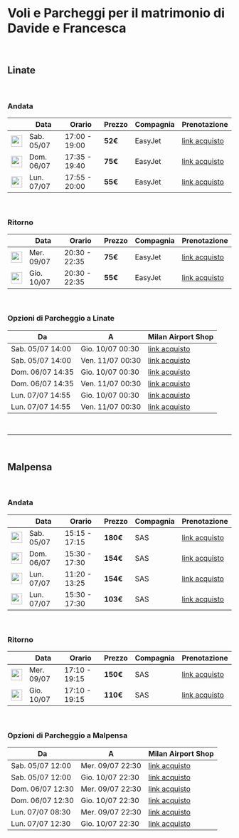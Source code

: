 # Voli e Parcheggi per il matrimonio di Davide e Francesca

<br>

## Linate

<br>

### Andata

|                                                                | Data               | Orario           | Prezzo  | Compagnia | Prenotazione                                                                                             |
|--------------------------------------------------------------------|--------------------|------------------|---------|-----------|---------------------------------------------------------------------------------------------------------|
| <img src="https://logos.skyscnr.com/images/airlines/favicon/EZ.png" style="width: 25px;"> | Sab. 05/07        | 17:00 - 19:00    | **52€**  | EasyJet   | [link acquisto](https://www.skyscanner.it/transport_deeplink/4.0/IT/it-IT/EUR/easy/1/13572.10694.2025-07-05/air/airli/flights?booking_panel_option_guid=6a9116a9-b855-41de-9af2-98b72abed156&cabin_class=economy&carriers=-32356&channel=website&client_id=skyscanner_website&commercial_filters=false&fare_type=base_fare&fps_session_id=cec2bc7e-4f2d-442d-b684-c2705a3fa0fd&index=0&is_acorn_referral=true&is_multipart=false&is_npt=false&isbp=1&itinerary=flight%7C-32356%7C1977%7C13572%7C2025-07-05T17%3A00%7C10694%7C2025-07-05T19%3A05%7C125%7C-%7CY%7CStandard&operators=-32356&passengers=1&posidx=0&pqid=false&q_datetime_utc=2024-12-30T15%3A21%3A48&q_ids=H4sIAAAAAAAA_-OS42JJTSyuFGLmaMmSYuY4FqzQcG3hYTYjJgVGJyYJRgAJPqPBIAAAAA%7C7899822401982236433%7C3&q_sources=JACQUARD&qid=13572-2507051700--32356-0-10694-2507051905&request_id=b52d027e-0536-4bbb-bf55-a4c025033367&sort=BEST&stops=0&tabs=CombinedDayView&ticket_price=52.49&pre_redirect_id=fc9c59e1-c222-4908-9a40-cd6e05296daa&redirect_id=958db3ee-1e30-418c-8d4f-aa8733a89f00)      |
| <img src="https://logos.skyscnr.com/images/airlines/favicon/EZ.png" style="width: 25px;"> | Dom. 06/07        | 17:35 - 19:40    | **75€**  | EasyJet   | [link acquisto](https://www.skyscanner.it/transport_deeplink/4.0/IT/it-IT/EUR/easy/1/13572.10694.2025-07-06/air/airli/flights?booking_panel_option_guid=5ee48ec5-b973-4a94-b3c7-35005c245d36&cabin_class=economy&carriers=-32356&channel=website&client_id=skyscanner_website&commercial_filters=false&fare_type=base_fare&fps_session_id=9a3b140c-cd6f-489d-ba4f-3ec413f97ef2&index=0&is_acorn_referral=true&is_multipart=false&is_npt=false&isbp=1&itinerary=flight%7C-32356%7C1977%7C13572%7C2025-07-06T17%3A35%7C10694%7C2025-07-06T19%3A40%7C125%7C-%7CY%7CStandard&operators=-32356&passengers=1&posidx=0&pqid=false&q_datetime_utc=2024-12-30T15%3A21%3A54&q_ids=D%7CH4sIAAAAAAAA_3N6xcilIcCjpGKZaJxkaGKQrJucYpama2JhmaKblGiSpmucmmxiaJxmaZ6aZiQkxMWdmlhcmZVaEl9QmCLFDCJWMnKxgASFBLiYPEOEWDNLdD1DpJhdQ4OkGhi5pLgkuHi5QDwBb4mG5x03mIXYhVjBAkL-XL4cLVkCx4KluDle8guwS7ApCGooK8E5whoaGsd_MhsAscVOfoed_B6MAYxJjJFZHMEliXkpiUUpBYxVXCaGZpZGpsamFuZSglr8XFxpiUWp8ck5icXFQoyRSkwcjBqMBoxWTBKMDswAMTdfyu0AAAA%7C-6070533667188953058&q_sources=JACQUARD&qid=13572-2507061735--32356-0-10694-2507061940&request_id=6cc816c7-ab12-40a9-b9d0-c65b13f24979&sort=BEST&stops=0&tabs=CombinedDayView&ticket_price=75.99&pre_redirect_id=567e7e8e-431c-4a71-9fe0-7d10637fc5cd&redirect_id=aa259e7d-b54d-42cb-a529-864f928346b2)      |
| <img src="https://logos.skyscnr.com/images/airlines/favicon/EZ.png" style="width: 25px;"> | Lun. 07/07        | 17:55 - 20:00    | **55€**  | EasyJet   | [link acquisto](https://www.skyscanner.it/transport_deeplink/4.0/IT/it-IT/EUR/easy/1/13572.10694.2025-07-07/air/airli/flights?booking_panel_option_guid=d9d1a2e0-ee3e-4c13-8565-f4a1019307bf&cabin_class=economy&carriers=-32356&channel=website&client_id=skyscanner_website&commercial_filters=false&fare_type=base_fare&fps_session_id=2129090e-acca-4bb2-8ae2-56265eeea1ef&index=0&is_acorn_referral=true&is_multipart=false&is_npt=false&isbp=1&itinerary=flight%7C-32356%7C1977%7C13572%7C2025-07-07T17%3A55%7C10694%7C2025-07-07T20%3A00%7C125%7C-%7CY%7CStandard&operators=-32356&passengers=1&posidx=0&pqid=false&q_datetime_utc=2024-12-30T15%3A21%3A58&q_ids=D%7CH4sIAAAAAAAA_3N6zsilIcCjpGJkaGRpYGmQqpuYnJyoa5KUZKRrkZhqpGtqZmRmmpqammiYmiYkxMWdmlhcmZVaEl9QmCLFDCKWMXKxgASFBLiYPEOEWDNLdD1DpJhdQ4Ok6rikuCS4eLlAHAFziYbnHTeYhdiFWMECQr5c3hwtWQLHgqW4OV7yC7BLsCsIapgrccI4IhrHfzIbALHFTn6HnfwejAGMSYyRWRzBJYl5KYlFKQWMVVzGRqYmhiZmxqYmUoJa_FxcaYlFqfHJOYnFxUKMkUpMHIwajAaMVkwSjA7MAA7z9IHqAAAA%7C-6922772707330581822&q_sources=JACQUARD&qid=13572-2507071755--32356-0-10694-2507072000&request_id=ae1b2e47-7e91-4a3d-9813-bdd06dc4fd9f&sort=BEST&stops=0&tabs=CombinedDayView&ticket_price=55.99&pre_redirect_id=f67538d0-5e7b-4874-bf90-c6c4c209e7ef&redirect_id=473e90b2-99f7-49d3-8e10-a154f973fe05)      |

<br>

### Ritorno

|                                                                | Data               | Orario           | Prezzo  | Compagnia | Prenotazione                                                                                             |
|--------------------------------------------------------------------|--------------------|------------------|---------|-----------|---------------------------------------------------------------------------------------------------------|
| <img src="https://logos.skyscnr.com/images/airlines/favicon/EZ.png" style="width: 25px;"> | Mer. 09/07        | 20:30 - 22:35    | **75€**  | EasyJet   | [link acquisto](https://www.skyscanner.it/transport_deeplink/4.0/IT/it-IT/EUR/easy/1/10694.13572.2025-07-09/air/airli/flights?booking_panel_option_guid=3bcc3535-280c-482b-bf7c-22ff0640e116&cabin_class=economy&carriers=-32356&channel=website&client_id=skyscanner_website&commercial_filters=false&fare_type=base_fare&fps_session_id=85d34fc1-d1a2-4c92-a6a5-8b10cfbb08fc&index=0&is_acorn_referral=true&is_multipart=false&is_npt=false&isbp=1&itinerary=flight%7C-32356%7C1978%7C10694%7C2025-07-09T20%3A30%7C13572%7C2025-07-09T22%3A35%7C125%7C-%7CY%7CStandard&operators=-32356&passengers=1&posidx=0&pqid=false&q_datetime_utc=2024-12-30T15%3A23%3A01&q_ids=D%7CH4sIAAAAAAAA_3N6wcilIcCjpGJhmmJskpZsqJtimGika5JsaaSbaJZoqmuRZGiQnJaUZGCRliwkxMWdmlhcmZVaEl9QmCLFDCKWM3KxgASFBLiYPEOEWDNLdD1DpJhdQ4Ok6rmkuCS4eLlAHAEviYYPH54wCrELsYIFhPy4fDiOBQu0ZElxc7zkF2CX4FQQ0ZBTgnPENJQ1jv9kNgBii138Drv4PRgDGJMYI7M4gksS81ISi1IKGKs4TSzMzUxNjCyNpAS1-Lm40hKLUuOTcxKLi4UYI5WYOBg1GA0YrZgkGB2YATz-LKjrAAAA%7C6390347819170958771&q_sources=JACQUARD&qid=10694-2507092030--32356-0-13572-2507092235&request_id=44ab8ff2-a779-4543-9f5d-3c4e45277f83&sort=BEST&stops=0&tabs=CombinedDayView&ticket_price=74.48&pre_redirect_id=11450bbe-3fa0-4d59-a2e4-a5e51ac0730e&redirect_id=48b41601-727f-4db5-ad06-1f8ddfea8165)      |
| <img src="https://logos.skyscnr.com/images/airlines/favicon/EZ.png" style="width: 25px;"> | Gio. 10/07        | 20:30 - 22:35    | **55€**  | EasyJet   | [link acquisto](https://www.skyscanner.it/transport_deeplink/4.0/IT/it-IT/EUR/easy/1/10694.13572.2025-07-10/air/airli/flights?booking_panel_option_guid=df01c27c-11ae-4785-80d2-59fce66f22f1&cabin_class=economy&carriers=-32356&channel=website&client_id=skyscanner_website&commercial_filters=false&fare_type=base_fare&fps_session_id=798c0124-4f63-4c7f-9de7-393d0f41e41d&index=0&is_acorn_referral=true&is_multipart=false&is_npt=false&isbp=1&itinerary=flight%7C-32356%7C1978%7C10694%7C2025-07-10T20%3A30%7C13572%7C2025-07-10T22%3A35%7C125%7C-%7CY%7CStandard&operators=-32356&passengers=1&posidx=0&pqid=false&q_datetime_utc=2024-12-30T15%3A23%3A06&q_ids=D%7CH4sIAAAAAAAA_3N6xcilIcCjpGJuaZFsYGhkomuSZmasa5JsnqZrmZJqrmtsaZxikGZimGpimCIkxMWdmlhcmZVaEl9QmCLFDCJWMnKxgASFBLiYPEOEWDNLdD1DpJhdQ4OkGhi5pLgkuHi5QDwBe4mGA9M2MgmxC7GCBYT8uXw5jgULtGRJcXO85Bdgl-BSENGQU4JzxDSUNY7_ZDYAYotd_A67-D0YAxiTGCOzOIJLEvNSEotSChiruEwMzSyNTI1NLcylBLX4ubjSEotS45NzEouLhRgjlZg4GDUYDRitmCQYHZgBHZMjPO0AAAA%7C-5132124660471785642&q_sources=JACQUARD&qid=10694-2507102030--32356-0-13572-2507102235&request_id=23c20df3-b5ba-4bb5-afc1-35f863d9fcdb&sort=BEST&stops=0&tabs=CombinedDayView&ticket_price=63.64&pre_redirect_id=c23932c7-79f9-47ac-8ac2-ea2fcc8cfee7&redirect_id=69b21585-5d9c-4722-b2ed-25a3dc7b7ff6)      |

<br>

### Opzioni di Parcheggio a Linate

| Da                     | A                      | Milan Airport Shop                                                                                   |
|------------------------|------------------------|-------------------------------------------------------------------------------------------------------|
| Sab. 05/07 14:00      | Gio. 10/07 00:30      | [link acquisto](https://www.milanairports-shop.com/it/search/parking?product=PARK&airport=LIN&checkInDate=05%2F07%2F2025&checkInTime=14%3A00&checkOutDate=10%2F07%2F2025&checkOutTime=00%3A30) |
| Sab. 05/07 14:00      | Ven. 11/07 00:30      | [link acquisto](https://www.milanairports-shop.com/it/search/parking?product=PARK&airport=LIN&checkInDate=05%2F07%2F2025&checkInTime=14%3A00&checkOutDate=11%2F07%2F2025&checkOutTime=00%3A30) |
| Dom. 06/07 14:35      | Gio. 10/07 00:30      | [link acquisto](https://www.milanairports-shop.com/it/search/parking?product=PARK&airport=LIN&checkInDate=06%2F07%2F2025&checkInTime=14%3A35&checkOutDate=10%2F07%2F2025&checkOutTime=00%3A30) |
| Dom. 06/07 14:35      | Ven. 11/07 00:30      | [link acquisto](https://www.milanairports-shop.com/it/search/parking?product=PARK&airport=LIN&checkInDate=06%2F07%2F2025&checkInTime=14%3A35&checkOutDate=11%2F07%2F2025&checkOutTime=00%3A30) |
| Lun. 07/07 14:55      | Gio. 10/07 00:30      | [link acquisto](https://www.milanairports-shop.com/it/search/parking?product=PARK&airport=LIN&checkInDate=07%2F07%2F2025&checkInTime=14%3A55&checkOutDate=10%2F07%2F2025&checkOutTime=00%3A30) |
| Lun. 07/07 14:55      | Ven. 11/07 00:30      | [link acquisto](https://www.milanairports-shop.com/it/search/parking?product=PARK&airport=LIN&checkInDate=07%2F07%2F2025&checkInTime=14%3A55&checkOutDate=11%2F07%2F2025&checkOutTime=00%3A30) |

<br>

---

<br>

## Malpensa

<br>

### Andata

|                                                                | Data               | Orario           | Prezzo  | Compagnia | Prenotazione                                                                                             |
|--------------------------------------------------------------------|--------------------|------------------|---------|-----------|---------------------------------------------------------------------------------------------------------|
| <img src="https://logos.skyscnr.com/images/airlines/favicon/SK.png" style="width: 25px;"> | Sab. 05/07        | 15:15 - 17:15    | **180€** | SAS       | [link acquisto](https://www.flysas.com/en/book/flights/?search=OW_MXP-CPH-20250705_a1c0i0y0&view=upsell&bookingFlow=revenue&out_flight_number=SK1684&skyscanner_redirectid=SZynVOp6RGuxpyGAU21ziw&utm_source=skyscanner&utm_medium=metasearch&utm_campaign=skyscanner_metasearch&sortBy=rec&out_class=GO&out_sub_class=SAS%20Go%20Light) |
| <img src="https://logos.skyscnr.com/images/airlines/favicon/SK.png" style="width: 25px;"> | Dom. 06/07        | 15:30 - 17:30    | **154€** | SAS       | [link acquisto](https://www.flysas.com/en/book/flights/?search=OW_MXP-CPH-20250706_a1c0i0y0&view=upsell&bookingFlow=revenue&out_flight_number=SK1684&skyscanner_redirectid=SIsf10C2SyuUswN4tXBIPQ&utm_source=skyscanner&utm_medium=metasearch&utm_campaign=skyscanner_metasearch&sortBy=rec&out_class=GO&out_sub_class=SAS%20Go%20Light) |
| <img src="https://logos.skyscnr.com/images/airlines/favicon/SK.png" style="width: 25px;"> | Lun. 07/07        | 11:20 - 13:25    | **154€** | SAS       | [link acquisto](https://www.flysas.com/en/book/flights/?search=OW_MXP-CPH-20250707_a1c0i0y0&view=upsell&bookingFlow=revenue&out_flight_number=SK1686&skyscanner_redirectid=GyfQp_rOSP6CZ1cOXGUaQg&utm_source=skyscanner&utm_medium=metasearch&utm_campaign=skyscanner_metasearch&sortBy=rec&out_class=GO&out_sub_class=SAS%20Go%20Light) |
| <img src="https://logos.skyscnr.com/images/airlines/favicon/SK.png" style="width: 25px;"> | Lun. 07/07        | 15:30 - 17:30    | **103€** | SAS       | [link acquisto](https://www.flysas.com/en/book/flights/?search=OW_MXP-CPH-20250707_a1c0i0y0&view=upsell&bookingFlow=revenue&out_flight_number=SK1684&skyscanner_redirectid=EV2x6b87S_miJDQ85P11ZA&utm_source=skyscanner&utm_medium=metasearch&utm_campaign=skyscanner_metasearch&sortBy=rec&out_class=GO&out_sub_class=SAS%20Go%20Light) |

<br>

### Ritorno

|                                                                | Data               | Orario           | Prezzo  | Compagnia | Prenotazione                                                                                             |
|--------------------------------------------------------------------|--------------------|------------------|---------|-----------|---------------------------------------------------------------------------------------------------------|
| <img src="https://logos.skyscnr.com/images/airlines/favicon/SK.png" style="width: 25px;"> | Mer. 09/07        | 17:10 - 19:15    | **150€** | SAS       | [link acquisto](https://www.flysas.com/en/book/flights/?search=OW_CPH-MXP-20250709_a1c0i0y0&view=upsell&bookingFlow=revenue&out_flight_number=SK687&skyscanner_redirectid=WjKQe4GFTvibwqCGdlzjTQ&utm_source=skyscanner&utm_medium=metasearch&utm_campaign=skyscanner_metasearch&sortBy=rec&out_class=GO&out_sub_class=SAS%20Go%20Light) |
| <img src="https://logos.skyscnr.com/images/airlines/favicon/SK.png" style="width: 25px;"> | Gio. 10/07        | 17:10 - 19:15    | **110€** | SAS       | [link acquisto](https://www.flysas.com/en/book/flights/?search=OW_CPH-MXP-20250710_a1c0i0y0&view=upsell&bookingFlow=revenue&out_flight_number=SK687&skyscanner_redirectid=IztKQqSJTmWQaRnogLaBZg&utm_source=skyscanner&utm_medium=metasearch&utm_campaign=skyscanner_metasearch&sortBy=rec&out_class=GO&out_sub_class=SAS%20Go%20Light) |

<br>

### Opzioni di Parcheggio a Malpensa

| Da                     | A                      | Milan Airport Shop                                                                                   |
|------------------------|------------------------|-------------------------------------------------------------------------------------------------------|
| Sab. 05/07 12:00      | Mer. 09/07 22:30      | [link acquisto](https://www.milanairports-shop.com/it/search/parking?product=PARK&airport=MXP&checkInDate=05%2F07%2F2025&checkInTime=12%3A00&checkOutDate=09%2F07%2F2025&checkOutTime=22%3A30) |
| Sab. 05/07 12:00      | Gio. 10/07 22:30      | [link acquisto](https://www.milanairports-shop.com/it/search/parking?product=PARK&airport=MXP&checkInDate=05%2F07%2F2025&checkInTime=12%3A00&checkOutDate=10%2F07%2F2025&checkOutTime=22%3A30) |
| Dom. 06/07 12:30      | Mer. 09/07 22:30      | [link acquisto](https://www.milanairports-shop.com/it/search/parking?product=PARK&airport=MXP&checkInDate=06%2F07%2F2025&checkInTime=12%3A30&checkOutDate=09%2F07%2F2025&checkOutTime=22%3A30) |
| Dom. 06/07 12:30      | Gio. 10/07 22:30      | [link acquisto](https://www.milanairports-shop.com/it/search/parking?product=PARK&airport=MXP&checkInDate=06%2F07%2F2025&checkInTime=12%3A30&checkOutDate=10%2F07%2F2025&checkOutTime=22%3A30) |
| Lun. 07/07 08:30      | Mer. 09/07 22:30      | [link acquisto](https://www.milanairports-shop.com/it/search/parking?product=PARK&airport=MXP&checkInDate=07%2F07%2F2025&checkInTime=08%3A30&checkOutDate=09%2F07%2F2025&checkOutTime=22%3A30) |
| Lun. 07/07 12:30      | Gio. 10/07 22:30      | [link acquisto](https://www.milanairports-shop.com/it/search/parking?product=PARK&airport=MXP&checkInDate=07%2F07%2F2025&checkInTime=12%3A30&checkOutDate=10%2F07%2F2025&checkOutTime=22%3A30) |

<br>


